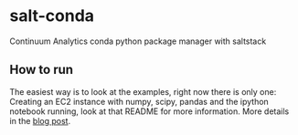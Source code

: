 salt-conda
==========

Continuum Analytics conda python package manager with saltstack

## How to run

The easiest way is to look at the examples, right now there is only one: Creating an EC2 instance with numpy, scipy, pandas and the ipython notebook running, look at that README for more information. More details in the [blog post](http://danielfrg.github.io/blog/2013/11/27/ipython-notebook-aws-salt/).

